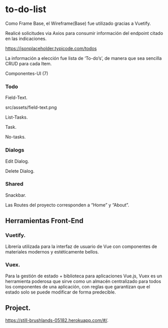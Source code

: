 # to-do-list
Como Frame Base, el Wireframe(Base) fue utilizado gracias a Vuetify. 

Realicé solicitudes via Axios para consumir información del endpoint citado en las indicaciones.

https://jsonplaceholder.typicode.com/todos

La información a elección fue lista de ‘To-do’s’, de manera que sea sencilla CRUD para cada Item.

Componentes-UI (7)

### Todo

Field-Text. 

src/assets/field-text.png



List-Tasks. 

Task. 

No-tasks.



### Dialogs

Edit Dialog. 

Delete Dialog. 

### Shared

Snackbar. 


Las Routes del proyecto corresponden a “Home” y “About”.

## Herramientas Front-End

### Vuetify. 
Librería utilizada para la interfaz de usuario de Vue con componentes de materiales modernos y estéticamente bellos.

### Vuex.    
Para la gestión de estado + biblioteca para aplicaciones Vue.js, Vuex es un herramienta poderosa que sirve como un almacén centralizado para todos los componentes de una aplicación, con reglas que garantizan que el estado solo se puede modificar de forma predecible.

## Project. 

https://still-brushlands-05182.herokuapp.com/#/. 


